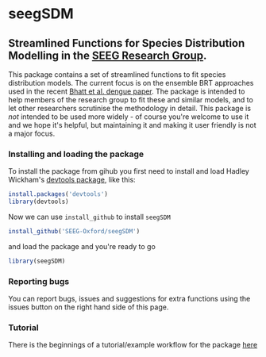 # seegSDM
## Streamlined Functions for Species Distribution Modelling in the [SEEG Research Group][1].

This package contains a set of streamlined functions to fit species distribution models.
The current focus is on the ensemble BRT approaches used in the recent [Bhatt et al. dengue paper][2].
The package is intended to help members of the research group to fit these and similar models, and to let other researchers scrutinise the methodology in detail.
This package is *not* intended to be used more widely - of course you're welcome to use it and we hope it's helpful, but maintaining it and making it user friendly is not a major focus.


### Installing and loading the package

To install the package from gihub you first need to install and load Hadley Wickham's [devtools package][3], like this:


```r
install.packages('devtools')
library(devtools)
```
Now we can use ```install_github``` to install ```seegSDM```

```r
install_github('SEEG-Oxford/seegSDM')
```

and load the package and you're ready to go

```r
library(seegSDM)
```

### Reporting bugs

You can report bugs, issues and suggestions for extra functions using the issues button on the right hand side of this page.


### Tutorial

There is the beginnings of a tutorial/example workflow for the package [here](https://rawgithub.com/SEEG-Oxford/seegSDM/master/seegSDM_tutorial.html)


[1]: http://simonhay.zoo.ox.ac.uk/staff.php
[2]: http://dx.doi.org/10.1038/nature12060
[3]: http://cran.r-project.org/web/packages/devtools/index.html

